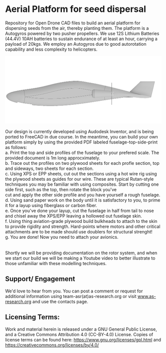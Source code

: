 # Aerial Platform for seed dispersal
Repository for Open Drone CAD files to build an aerial platform for dispersing seeds from the air, thereby planting them. 
The platform is a Autogyros powered by two pusher propellers. We use 12S Lithium Batteries (44.4V) 10AH batteries to sustain endurance of at least an hour, carrying a payload of 20kgs.
We employ an Autogyros due to good autorotation capability and less complexity to helicopters.

![alt tag](fuselage-side.png)

Our design is currently developed using Audodesk Inventor, and is being ported to FreeCAD in due course.
In the meantime, you can build your own platform simply by using the provided PDF labeled fuselage-top-side-print as follows:<br>
a. Print the top and side profiles of the fuselage to your prefered scale. The provided document is 1m long approcximately.<br>
b. Trace out the profiles on two plywood sheets for each profle section, top and sideways, two sheets for each section.<br>
c. Using XPS or EPP sheets, cut out the sections using a hot wire rig using the plywood sheets as guides for our wire. These are typical Rutan-style techniques you may be
familiar with using composites. Start by cutting one side first, such as the top, then rotate the block you've <br>cut and apply the other side profile and you have yourself a rough fuselage. <br>
d. Using sand paper work on the body until it is satisfactory to you, to prime it for a layup using fiberglass or carbon fiber. <br>
e. Once you've done your layup, cut the fuselage in half from tail to nose and chisel away the XPS/EPP leaving a hollowed out fuselage skin. <br>
f. Using thing aviation-grade plywood build bulkheads to attach to the skin to provide rigidity and strength. Hard-points where motors and other critical attachments are to be made should use doublers for structural strenght! <br>
g. You are done! Now you need to attach your avionics.<br>
<br>
<br>
Shortly we will be providing documentation on the rotor system, and when we start our build we will be making a Youtube video to better illustrate to those unfamiliar with these modelling techniques.

## Support/ Engagement

We'd love to hear from you. You can post a comment or request for additional information using team-asr(at)as-research.org or visit www.as-research.org and use the contacts page.

## Licensing Terms:

Work and material herein is released under a GNU General Public License, and a Creative Commons Attribution 4.0 (CC-BY-4.0) License. Copies of license terms can be found here: https://www.gnu.org/licenses/gpl.html and https://creativecommons.org/licenses/by/4.0/

